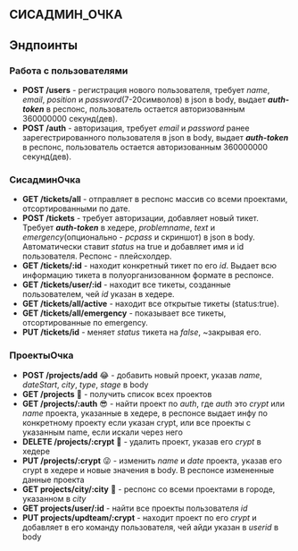 СИСАДМИН_ОЧКА
---------------------
## Эндпоинты
### Работа с пользователями
- **POST /users** - регистрация нового пользователя, требует *name*, *email*, *position* и *password*(7-20символов) в json в body, выдает ***auth-token*** в респонс, пользователь остается авторизованным 360000000 секунд(дев).
- **POST /auth** - авторизация, требует *email* и *password* ранее зарегестрированного пользователя в json в body, выдает ***auth-token*** в респонс, пользователь остается авторизованным 360000000 секунд(дев).
### СисадминОчка
  - **GET /tickets/all** - отправляет в респонс массив со всеми проектами, отсортированными по дате.
  - **POST /tickets** - требует авторизации, добавляет новый тикет. Требует ***auth-token*** в хедере, *problemname*, *text* и *emergency*(опционально - *pcpass* и скриншот) в json в body. Автоматически ставит *status* на true и добавляет имя и id пользователя. Респонс - плейсхолдер. 
  - **GET /tickets/:id** - находит конкретный тикет по его *id*. Выдает всю информацию тикета в полуорганизованном формате в респонсе.
  - **GET /tickets/user/:id** - находит все тикеты, созданные пользователем, чей *id* указан в хедере.
  - **GET /tickets/all/active** - находит все открытые тикеты (status:true).
  - **GET /tickets/all/emergency** - показывает все тикеты, отсортированные по emergency.
  - **PUT /tickets/id** - меняет *status* тикета на *false*, ~закрывая его.

### ПроектыОчка
  - **POST /projects/add** :joy: - добавить новый проект, указав *name*, *dateStart*, *city*, *type*, *stage* в body
  - **GET /projects** :star_struck: - получить список всех проектов
  - **GET /projects/:auth** :sunglasses: - найти проект по *auth*, где *auth* это *crypt* или *name* проекта, указанные в хедере, в респонсе выдает инфу по конкретному проекту если указан crypt, или все проекты с указанным name, если искали через него
  - **DELETE /projects/:crypt** :grimacing: - удалить проект, указав его *crypt* в хедере
  - **PUT /projects/:crypt** :stuck_out_tongue_winking_eye: - изменить *name* и *date* проекта, указав его crypt в хедере и новые значения в body. В респонсе измененные данные проекта
  - **GET projects/city/:city** :cowboy_hat_face: - респонс со всеми проектами в городе, указанном в *city*
  - **GET projects/user/:id** - найти все проекты пользователя *id*
  - **PUT projects/updteam/:crypt** - находит проект по его *crypt* и добавляет в его команду пользователя, чей айди указан в *userid* в body
